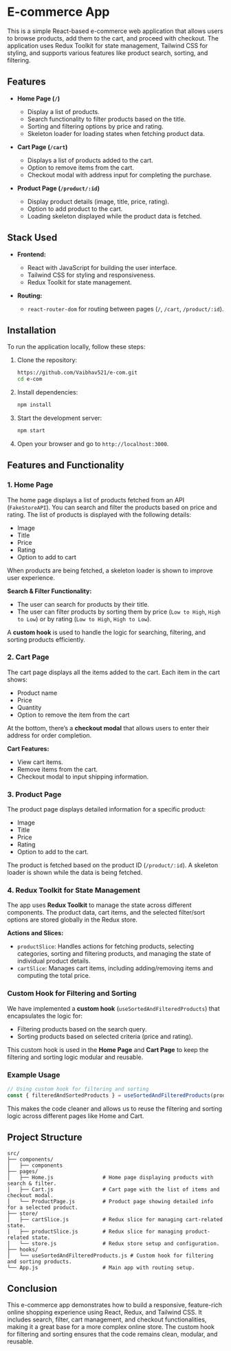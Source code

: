 # E-commerce App

This is a simple React-based e-commerce web application that allows users to browse products, add them to the cart, and proceed with checkout. The application uses Redux Toolkit for state management, Tailwind CSS for styling, and supports various features like product search, sorting, and filtering.

## Features
- **Home Page (`/`)**
  - Display a list of products.
  - Search functionality to filter products based on the title.
  - Sorting and filtering options by price and rating.
  - Skeleton loader for loading states when fetching product data.
  
- **Cart Page (`/cart`)**
  - Displays a list of products added to the cart.
  - Option to remove items from the cart.
  - Checkout modal with address input for completing the purchase.
  
- **Product Page (`/product/:id`)**
  - Display product details (image, title, price, rating).
  - Option to add product to the cart.
  - Loading skeleton displayed while the product data is fetched.

## Stack Used

- **Frontend:**
  - React with JavaScript for building the user interface.
  - Tailwind CSS for styling and responsiveness.
  - Redux Toolkit for state management.
  
- **Routing:**
  - `react-router-dom` for routing between pages (`/`, `/cart`, `/product/:id`).

## Installation

To run the application locally, follow these steps:

1. Clone the repository:
   ```bash
   https://github.com/Vaibhav521/e-com.git
   cd e-com
   ```

2. Install dependencies:
   ```bash
   npm install
   ```

3. Start the development server:
   ```bash
   npm start
   ```

4. Open your browser and go to `http://localhost:3000`.

## Features and Functionality

### 1. **Home Page**

The home page displays a list of products fetched from an API (`FakeStoreAPI`). You can search and filter the products based on price and rating. The list of products is displayed with the following details:
- Image
- Title
- Price
- Rating
- Option to add to cart

When products are being fetched, a skeleton loader is shown to improve user experience.

**Search & Filter Functionality:**
- The user can search for products by their title.
- The user can filter products by sorting them by price (`Low to High`, `High to Low`) or by rating (`Low to High`, `High to Low`).

A **custom hook** is used to handle the logic for searching, filtering, and sorting products efficiently.

### 2. **Cart Page**

The cart page displays all the items added to the cart. Each item in the cart shows:
- Product name
- Price
- Quantity
- Option to remove the item from the cart

At the bottom, there’s a **checkout modal** that allows users to enter their address for order completion. 

**Cart Features:**
- View cart items.
- Remove items from the cart.
- Checkout modal to input shipping information.

### 3. **Product Page**

The product page displays detailed information for a specific product:
- Image
- Title
- Price
- Rating
- Option to add to the cart.

The product is fetched based on the product ID (`/product/:id`). A skeleton loader is shown while the data is being fetched.

### 4. **Redux Toolkit for State Management**

The app uses **Redux Toolkit** to manage the state across different components. The product data, cart items, and the selected filter/sort options are stored globally in the Redux store.

**Actions and Slices:**
- `productSlice`: Handles actions for fetching products, selecting categories, sorting and filtering products, and managing the state of individual product details.
- `cartSlice`: Manages cart items, including adding/removing items and computing the total price.

### Custom Hook for Filtering and Sorting

We have implemented a **custom hook** (`useSortedAndFilteredProducts`) that encapsulates the logic for:
- Filtering products based on the search query.
- Sorting products based on selected criteria (price and rating).
  
This custom hook is used in the **Home Page** and **Cart Page** to keep the filtering and sorting logic modular and reusable.

### Example Usage

```js
// Using custom hook for filtering and sorting
const { filteredAndSortedProducts } = useSortedAndFilteredProducts(products, query, priceOrder, ratingOrder);
```

This makes the code cleaner and allows us to reuse the filtering and sorting logic across different pages like Home and Cart.

## Project Structure

```
src/
├── components/
│   ├── components
├── pages/
│   ├── Home.js                # Home page displaying products with search & filter.
│   ├── Cart.js                # Cart page with the list of items and checkout modal.
│   └── ProductPage.js         # Product page showing detailed info for a selected product.
├── store/
│   ├── cartSlice.js           # Redux slice for managing cart-related state.
│   ├── productSlice.js        # Redux slice for managing product-related state.
│   └── store.js               # Redux store setup and configuration.
├── hooks/
│   └── useSortedAndFilteredProducts.js # Custom hook for filtering and sorting products.
└── App.js                     # Main app with routing setup.
```

## Conclusion

This e-commerce app demonstrates how to build a responsive, feature-rich online shopping experience using React, Redux, and Tailwind CSS. It includes search, filter, cart management, and checkout functionalities, making it a great base for a more complex online store. The custom hook for filtering and sorting ensures that the code remains clean, modular, and reusable.
